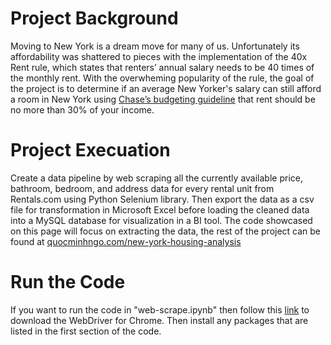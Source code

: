 # Project Background
Moving to New York is a dream move for many of us. Unfortunately its affordability was shattered to pieces with the implementation of the 40x Rent rule, which 
states that renters’ annual salary needs to be 40 times of the monthly rent. With the overwheming popularity of the rule, the goal of the project is to determine 
if an average New Yorker's salary can still afford a room in New York using 
<a href="https://www.chase.com/personal/banking/education/budgeting-saving/how-much-income-should-go-to-rent" target="_blank">Chase’s budgeting guideline</a>
that rent should be no more than 30% of your income.

# Project Execuation
Create a data pipeline by web scraping all the currently available price, bathroom, bedroom, and address data for every rental unit from Rentals.com using Python Selenium library. Then export the data as a csv file for transformation in Microsoft Excel before loading the cleaned data into a MySQL database for visualization in a BI tool. The code showcased on this page will focus on extracting the data, the rest of the project can be found at 
<a href="quocminhngo.com/new-york-housing-analysis" target="_blank">quocminhngo.com/new-york-housing-analysis</a>


# Run the Code
If you want to run the code in "web-scrape.ipynb" then follow this 
<a href="https://chromedriver.chromium.org/downloads" target="_blank">link</a>
to download the WebDriver for Chrome. Then install any packages that are listed in the first section of the code.
